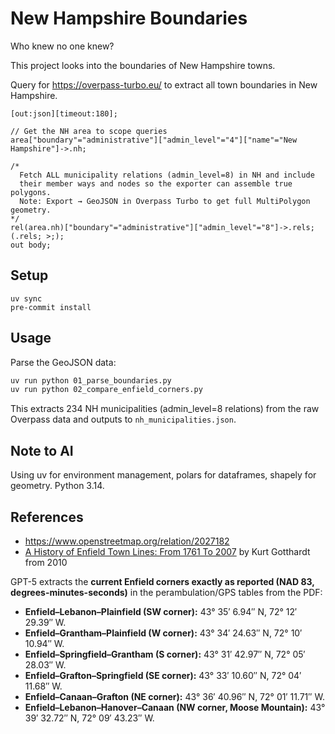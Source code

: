 # New Hampshire Boundaries

Who knew no one knew?

This project looks into the boundaries of New Hampshire towns.

Query for <https://overpass-turbo.eu/> to extract all town boundaries in New Hampshire.

```overpass
[out:json][timeout:180];

// Get the NH area to scope queries
area["boundary"="administrative"]["admin_level"="4"]["name"="New Hampshire"]->.nh;

/*
  Fetch ALL municipality relations (admin_level=8) in NH and include
  their member ways and nodes so the exporter can assemble true polygons.
  Note: Export → GeoJSON in Overpass Turbo to get full MultiPolygon geometry.
*/
rel(area.nh)["boundary"="administrative"]["admin_level"="8"]->.rels;
(.rels; >;);
out body;
```

## Setup

```shell
uv sync
pre-commit install
```

## Usage

Parse the GeoJSON data:

```bash
uv run python 01_parse_boundaries.py
uv run python 02_compare_enfield_corners.py
```

This extracts 234 NH municipalities (admin_level=8 relations) from the raw Overpass data and outputs to `nh_municipalities.json`.

## Note to AI

Using uv for environment management, polars for dataframes, shapely for geometry. Python 3.14.


## References

- https://www.openstreetmap.org/relation/2027182
- [A History of Enfield Town Lines: From 1761 To 2007](https://www.enfieldnh.gov/media/7556) by Kurt Gotthardt from 2010

GPT-5 extracts the **current Enfield corners exactly as reported (NAD 83, degrees-minutes-seconds)** in the perambulation/GPS tables from the PDF:

* **Enfield–Lebanon–Plainfield (SW corner):** 43° 35′ 6.94″ N, 72° 12′ 29.39″ W.
* **Enfield–Grantham–Plainfield (W corner):** 43° 34′ 24.63″ N, 72° 10′ 10.94″ W.
* **Enfield–Springfield–Grantham (S corner):** 43° 31′ 42.97″ N, 72° 05′ 28.03″ W.
* **Enfield–Grafton–Springfield (SE corner):** 43° 33′ 10.60″ N, 72° 04′ 11.68″ W.
* **Enfield–Canaan–Grafton (NE corner):** 43° 36′ 40.96″ N, 72° 01′ 11.71″ W.
* **Enfield–Lebanon–Hanover–Canaan (NW corner, Moose Mountain):** 43° 39′ 32.72″ N, 72° 09′ 43.23″ W.
